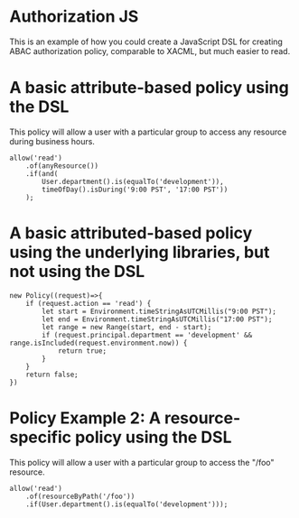 # Authorization JS

This is an example of how you could create a JavaScript DSL for creating ABAC authorization 
policy, comparable to XACML, but much easier to read. 

# A basic attribute-based policy using the DSL
This policy will allow a user with a particular group to access any resource during business hours.

    allow('read')
        .of(anyResource())
        .if(and(
            User.department().is(equalTo('development')),
            timeOfDay().isDuring('9:00 PST', '17:00 PST'))
        );

# A basic attributed-based policy using the underlying libraries, but not using the DSL

    new Policy((request)=>{
        if (request.action == 'read') {
            let start = Environment.timeStringAsUTCMillis("9:00 PST");
            let end = Environment.timeStringAsUTCMillis("17:00 PST");
            let range = new Range(start, end - start);
            if (request.principal.department == 'development' && range.isIncluded(request.environment.now)) {
                return true;
            }
        }
        return false;
    })
        
# Policy Example 2: A resource-specific policy using the DSL
This policy will allow a user with a particular group to access the "/foo" resource.

    allow('read')
        .of(resourceByPath('/foo'))
        .if(User.department().is(equalTo('development')));